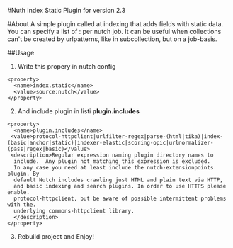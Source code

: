 #Nuth Index Static Plugin for version 2.3


#About
A simple plugin called at indexing that adds fields with static data. You can specify a list of <fieldname>:<fieldcontent> per nutch job.
It can be useful when collections can't be created by urlpatterns, like in subcollection, but on a job-basis.

##Usage

1. Write this propery in nutch config
```
<property> 
  <name>index.static</name> 
  <value>source:nutch</value> 
</property> 
```

2. And include plugin in listi **plugin.includes**
```
<property>
  <name>plugin.includes</name>
 <value>protocol-httpclient|urlfilter-regex|parse-(html|tika)|index-(basic|anchor|static)|indexer-elastic|scoring-opic|urlnormalizer-(pass|regex|basic)</value>
 <description>Regular expression naming plugin directory names to
  include.  Any plugin not matching this expression is excluded.
  In any case you need at least include the nutch-extensionpoints plugin. By
  default Nutch includes crawling just HTML and plain text via HTTP,
  and basic indexing and search plugins. In order to use HTTPS please enable.
  protocol-httpclient, but be aware of possible intermittent problems with the.
  underlying commons-httpclient library.
  </description>
</property>
```

3. Rebuild project and Enjoy!


















































